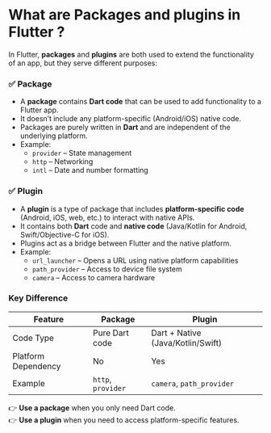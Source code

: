 # What are Packages and plugins in Flutter ?

In Flutter, **packages** and **plugins** are both used to extend the functionality of an app, but they serve different purposes:

### ✅ **Package**  
- A **package** contains **Dart code** that can be used to add functionality to a Flutter app.  
- It doesn’t include any platform-specific (Android/iOS) native code.  
- Packages are purely written in **Dart** and are independent of the underlying platform.  
- Example:  
   - `provider` – State management  
   - `http` – Networking  
   - `intl` – Date and number formatting  

### ✅ **Plugin**  
- A **plugin** is a type of package that includes **platform-specific code** (Android, iOS, web, etc.) to interact with native APIs.  
- It contains both **Dart** code and **native code** (Java/Kotlin for Android, Swift/Objective-C for iOS).  
- Plugins act as a bridge between Flutter and the native platform.  
- Example:  
   - `url_launcher` – Opens a URL using native platform capabilities  
   - `path_provider` – Access to device file system  
   - `camera` – Access to camera hardware  

### **Key Difference**  
| Feature             | Package            | Plugin                            |  
|---------------------|--------------------|-----------------------------------|  
| Code Type           | Pure Dart code     | Dart + Native (Java/Kotlin/Swift) |  
| Platform Dependency | No                 | Yes                               |  
| Example             | `http`, `provider` | `camera`, `path_provider`         |  

👉 **Use a package** when you only need Dart code.  
👉 **Use a plugin** when you need to access platform-specific features.  